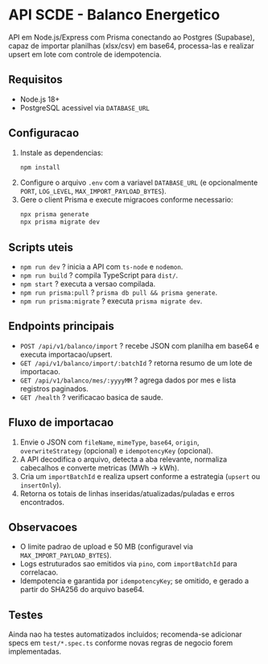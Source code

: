 # API SCDE - Balanco Energetico

API em Node.js/Express com Prisma conectando ao Postgres (Supabase), capaz de importar planilhas (xlsx/csv) em base64, processa-las e realizar upsert em lote com controle de idempotencia.

## Requisitos

- Node.js 18+
- PostgreSQL acessivel via `DATABASE_URL`

## Configuracao

1. Instale as dependencias:
   ```bash
   npm install
   ```
2. Configure o arquivo `.env` com a variavel `DATABASE_URL` (e opcionalmente `PORT`, `LOG_LEVEL`, `MAX_IMPORT_PAYLOAD_BYTES`).
3. Gere o client Prisma e execute migracoes conforme necessario:
   ```bash
   npx prisma generate
   npx prisma migrate dev
   ```

## Scripts uteis

- `npm run dev` ? inicia a API com `ts-node` e `nodemon`.
- `npm run build` ? compila TypeScript para `dist/`.
- `npm start` ? executa a versao compilada.
- `npm run prisma:pull` ? `prisma db pull && prisma generate`.
- `npm run prisma:migrate` ? executa `prisma migrate dev`.

## Endpoints principais

- `POST /api/v1/balanco/import` ? recebe JSON com planilha em base64 e executa importacao/upsert.
- `GET /api/v1/balanco/import/:batchId` ? retorna resumo de um lote de importacao.
- `GET /api/v1/balanco/mes/:yyyyMM` ? agrega dados por mes e lista registros paginados.
- `GET /health` ? verificacao basica de saude.

## Fluxo de importacao

1. Envie o JSON com `fileName`, `mimeType`, `base64`, `origin`, `overwriteStrategy` (opcional) e `idempotencyKey` (opcional).
2. A API decodifica o arquivo, detecta a aba relevante, normaliza cabecalhos e converte metricas (MWh -> kWh).
3. Cria um `importBatchId` e realiza upsert conforme a estrategia (`upsert` ou `insertOnly`).
4. Retorna os totais de linhas inseridas/atualizadas/puladas e erros encontrados.

## Observacoes

- O limite padrao de upload e 50 MB (configuravel via `MAX_IMPORT_PAYLOAD_BYTES`).
- Logs estruturados sao emitidos via `pino`, com `importBatchId` para correlacao.
- Idempotencia e garantida por `idempotencyKey`; se omitido, e gerado a partir do SHA256 do arquivo base64.

## Testes

Ainda nao ha testes automatizados incluidos; recomenda-se adicionar specs em `test/*.spec.ts` conforme novas regras de negocio forem implementadas.
